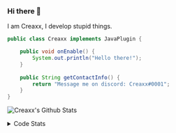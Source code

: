 ### Hi there 👋

I am Creaxx, I develop stupid things. 

```java
public class Creaxx implements JavaPlugin {

    public void onEnable() {
        System.out.println("Hello there!");
    }
    
    public String getContactInfo() {
        return "Message me on discord: Creaxx#0001";
    }
}
```

![Creaxx's Github Stats](https://github-readme-stats.vercel.app/api?username=CreaxxOG&show_icons=true&theme=dark&count_private=true)

<details>
  <summary>Code Stats</summary>

<!--START_SECTION:waka-->
![Code Time](http://img.shields.io/badge/Code%20Time-794%20hrs%2036%20mins-blue)

![Lines of code](https://img.shields.io/badge/From%20Hello%20World%20I%27ve%20Written-70%20Thousand%20lines%20of%20code-blue)

**🐱 My GitHub Data** 

> 🏆 298 Contributions in the Year 2022
 > 
> 📦 226.8 kB Used in GitHub's Storage 
 > 
> 🚫 Not Opted to Hire
 > 
> 📜 3 Public Repositories 
 > 
> 🔑 2 Private Repositories  
 > 
**I'm a Night 🦉** 

```text
🌞 Morning    6 commits      █░░░░░░░░░░░░░░░░░░░░░░░░   4.55% 
🌆 Daytime    43 commits     ████████░░░░░░░░░░░░░░░░░   32.58% 
🌃 Evening    69 commits     █████████████░░░░░░░░░░░░   52.27% 
🌙 Night      14 commits     ██░░░░░░░░░░░░░░░░░░░░░░░   10.61%

```
📅 **I'm Most Productive on Wednesday** 

```text
Monday       21 commits     ████░░░░░░░░░░░░░░░░░░░░░   15.91% 
Tuesday      32 commits     ██████░░░░░░░░░░░░░░░░░░░   24.24% 
Wednesday    45 commits     ████████░░░░░░░░░░░░░░░░░   34.09% 
Thursday     2 commits      ░░░░░░░░░░░░░░░░░░░░░░░░░   1.52% 
Friday       9 commits      █░░░░░░░░░░░░░░░░░░░░░░░░   6.82% 
Saturday     17 commits     ███░░░░░░░░░░░░░░░░░░░░░░   12.88% 
Sunday       6 commits      █░░░░░░░░░░░░░░░░░░░░░░░░   4.55%

```


📊 **This Week I Spent My Time On** 

```text
💬 Programming Languages: 
Java                     41 hrs 30 mins      ██████████████████████░░░   90.15% 
Kotlin                   3 hrs 30 mins       ██░░░░░░░░░░░░░░░░░░░░░░░   7.61% 
XML                      47 mins             ░░░░░░░░░░░░░░░░░░░░░░░░░   1.73% 
YAML                     11 mins             ░░░░░░░░░░░░░░░░░░░░░░░░░   0.43% 
GitIgnore file           0 secs              ░░░░░░░░░░░░░░░░░░░░░░░░░   0.03%

🔥 Editors: 
IntelliJ                 45 hrs 27 mins      █████████████████████████   100.0%

```

**I Mostly Code in Java** 

```text
Java                     4 repos             ██████████████░░░░░░░░░░░   57.14% 
EJS                      1 repo              ███░░░░░░░░░░░░░░░░░░░░░░   14.29% 
Kotlin                   1 repo              ███░░░░░░░░░░░░░░░░░░░░░░   14.29% 
Python                   1 repo              ███░░░░░░░░░░░░░░░░░░░░░░   14.29%

```



 Last Updated on 18/08/2022 12:52:35 UTC
<!--END_SECTION:waka-->
</details>

